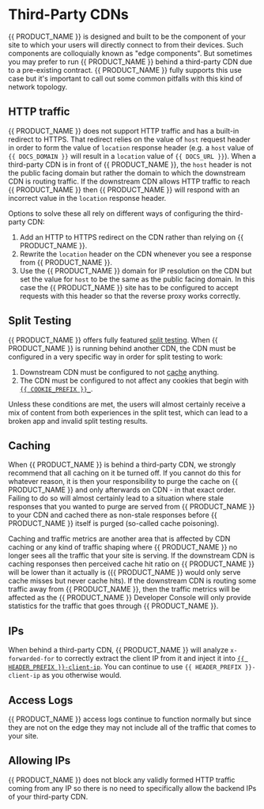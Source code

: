 # Third-Party CDNs

{{ PRODUCT_NAME }} is designed and built to be the component of your site to which your users will directly connect to from their devices. Such components are colloquially known as "edge components". But sometimes you may prefer to run {{ PRODUCT_NAME }} behind a third-party CDN due to a pre-existing contract. {{ PRODUCT_NAME }} fully supports this use case but it's important to call out some common pitfalls with this kind of network topology.

## HTTP traffic

{{ PRODUCT_NAME }} does not support HTTP traffic and has a built-in redirect to HTTPS. That redirect relies on the value of `host` request header in order to form the value of `location` response header (e.g. a `host` value of `{{ DOCS_DOMAIN }}` will result in a `location` value of `{{ DOCS_URL }}`). When a third-party CDN is in front of {{ PRODUCT_NAME }}, the `host` header is not the public facing domain but rather the domain to which the downstream CDN is routing traffic. If the downstream CDN allows HTTP traffic to reach {{ PRODUCT_NAME }} then {{ PRODUCT_NAME }} will respond with an incorrect value in the `location` response header.

Options to solve these all rely on different ways of configuring the third-party CDN:

1. Add an HTTP to HTTPS redirect on the CDN rather than relying on {{ PRODUCT_NAME }}.
2. Rewrite the `location` header on the CDN whenever you see a response from {{ PRODUCT_NAME }}.
3. Use the {{ PRODUCT_NAME }} domain for IP resolution on the CDN but set the value for `host` to be the same as the public facing domain. In this case the {{ PRODUCT_NAME }} site has to be configured to accept requests with this header so that the reverse proxy works correctly.

## Split Testing

{{ PRODUCT_NAME }} offers fully featured [split testing](/guides/split_testing). When {{ PRODUCT_NAME }} is running behind another CDN, the CDN must be configured in a very specific way in order for split testing to work:

1. Downstream CDN must be configured to not [cache](#section_caching) anything.
2. The CDN must be configured to not affect any cookies that begin with [`{{ COOKIE_PREFIX }}_`](split_testing#section_how_requests_are_routed).

Unless these conditions are met, the users will almost certainly receive a mix of content from both experiences in the split test, which can lead to a broken app and invalid split testing results.

## Caching

When {{ PRODUCT_NAME }} is behind a third-party CDN, we strongly recommend that all caching on it be turned off. If you cannot do this for whatever reason, it is then your responsibility to purge the cache on {{ PRODUCT_NAME }} and only afterwards on CDN - in that exact order. Failing to do so will almost certainly lead to a situation where stale responses that you wanted to purge are served from {{ PRODUCT_NAME }} to your CDN and cached there as non-stale responses before {{ PRODUCT_NAME }} itself is purged (so-called cache poisoning).

Caching and traffic metrics are another area that is affected by CDN caching or any kind of traffic shaping where {{ PRODUCT_NAME }} no longer sees all the traffic that your site is serving. If the downstream CDN is caching responses then perceived cache hit ratio on {{ PRODUCT_NAME }} will be lower than it actually is ({{ PRODUCT_NAME }} would only serve cache misses but never cache hits). If the downstream CDN is routing some traffic away from {{ PRODUCT_NAME }}, then the traffic metrics will be affected as the {{ PRODUCT_NAME }} Developer Console will only provide statistics for the traffic that goes through {{ PRODUCT_NAME }}.

## IPs

When behind a third-party CDN, {{ PRODUCT_NAME }} will analyze `x-forwarded-for` to correctly extract the client IP from it and inject it into [`{{ HEADER_PREFIX }}-client-ip`](request_headers#section_general_headers). You can continue to use `{{ HEADER_PREFIX }}-client-ip` as you otherwise would.

## Access Logs

{{ PRODUCT_NAME }} access logs continue to function normally but since they are not on the edge they may not include all of the traffic that comes to your site.

## Allowing IPs

{{ PRODUCT_NAME }} does not block any validly formed HTTP traffic coming from any IP so there is no need to specifically allow the backend IPs of your third-party CDN.
